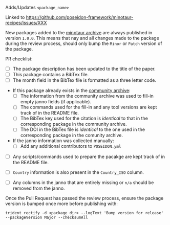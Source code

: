 Adds/Updates `<package_name>`

Linked to https://github.com/poseidon-framework/minotaur-recipes/issues/XXX
<!-- Link to the Minotaur-recipes issue above. https://github.com/poseidon-framework/minotaur-recipes/issues -->

New packages added to the [minotaur archive](https://github.com/poseidon-framework/minotaur-archive) are always published in version `1.0.0`. This means that nay and all changes made to the package during the review process, should only bump the `Minor` or `Patch` version of the package.

PR checklist:

- [ ] The package description has been updated to the title of the paper.
- [ ] This package contains a BibTex file.
 - [ ] The month field in the BibTex file is formatted as a three letter code.
 - If this package already exists in the [community archive](https://github.com/poseidon-framework/community-archive):
   - [ ] The information from the community archive was used to fill-in empty janno fields (if applicable).
   - [ ] The commands used for the fill-in and any tool versions are kept track of in the README file.
   - [ ] The BibTex key used for the citation is _identical_ to that in the corresponding package in the community archive.
   - [ ] The DOI in the BibTex file is _identical_ to the one used in the corresponding package in the comunity archive.
 - If the janno information was collected manually:
   - [ ] Add any additional contributors to `POSEIDON.yml`
- [ ] Any scripts/commands used to prepare the pacakge are kept track of in the README file.
- [ ] `Country` information is also present in the `Country_ISO` column.
- [ ] Any columns in the janno that are entirely missing or `n/a` should be removed from the janno.


Once the Pull Request has passed the review process, ensure the package version is bumped once more before publishing with:

```
trident rectify -d <package_dir> --logText 'Bump version for release' --packageVersion Major --checksumAll
```

